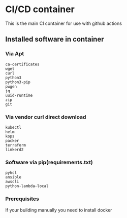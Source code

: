 # CI/CD container

This is the main CI container for use with github actions

## Installed software in container

### Via Apt   
```
ca-certificates
wget
curl
python3
python3-pip
pwgen
jq
uuid-runtime
zip
git
```
### Via vendor curl direct download  
```
kubectl
helm
kops
packer
terraform
linkerd2
```

### Software via pip(requirements.txt)  
```
pyhcl
ansible
awscli
python-lambda-local
```

### Prerequisites

If your building manually you need to install docker
